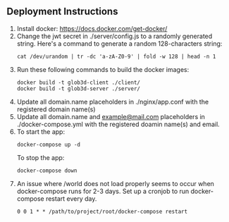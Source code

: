 ## Deployment Instructions
1. Install docker: https://docs.docker.com/get-docker/
2. Change the jwt secret in ./server/config.js to a randomly generated string. Here's a command to generate a random 128-characters string:
    ```
    cat /dev/urandom | tr -dc 'a-zA-Z0-9' | fold -w 128 | head -n 1
    ```
3. Run these following commands to build the docker images:
    ```
    docker build -t glob3d-client ./client/
    docker build -t glob3d-server ./server/
    ```
4. Update all domain.name placeholders in ./nginx/app.conf with the registered domain name(s)
5. Update all domain.name and example@mail.com placeholders in ./docker-compose.yml with the registered doamin name(s) and email.
6. To start the app:
    ```
    docker-compose up -d
    ```
    To stop the app:
    ```
    docker-compose down
    ```
7. An issue where /world does not load properly seems to occur when docker-compose runs for 2-3 days. Set up a cronjob to run docker-compose restart every day.
    ```
    0 0 1 * * /path/to/project/root/docker-compose restart
    ```